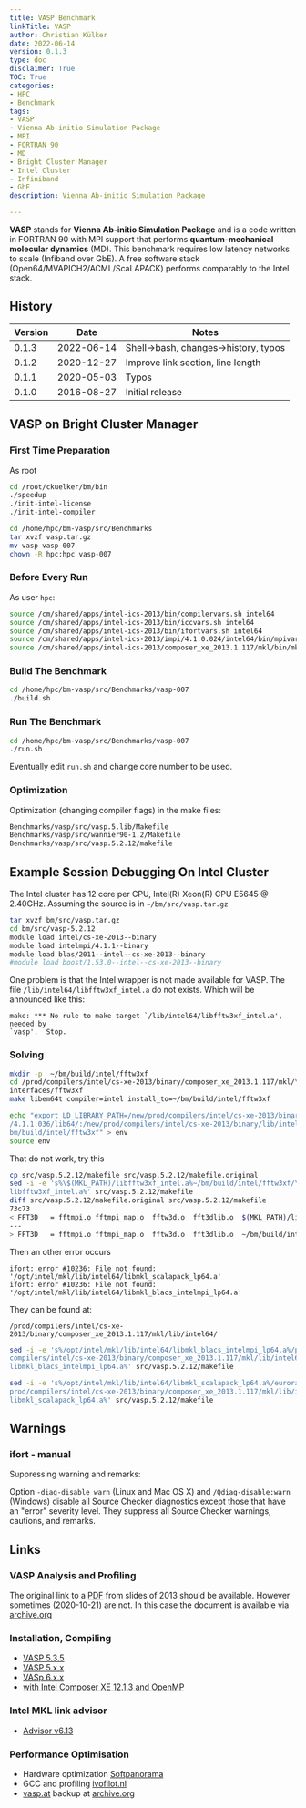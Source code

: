 ```yaml
---
title: VASP Benchmark
linkTitle: VASP
author: Christian Külker
date: 2022-06-14
version: 0.1.3
type: doc
disclaimer: True
TOC: True
categories:
- HPC
- Benchmark
tags:
- VASP
- Vienna Ab-initio Simulation Package
- MPI
- FORTRAN 90
- MD
- Bright Cluster Manager
- Intel Cluster
- Infiniband
- GbE
description: Vienna Ab-initio Simulation Package

---
```


**VASP** stands for **Vienna Ab-initio Simulation Package** and is a code
written in FORTRAN 90 with MPI support that performs **quantum-mechanical
molecular dynamics** (MD). This benchmark requires low latency networks to
scale (Infiband over GbE). A free software stack
(Open64/MVAPICH2/ACML/ScaLAPACK) performs comparably to the Intel stack.

## History

| Version | Date       | Notes                                                |
| ------- | ---------- | ---------------------------------------------------- |
| 0.1.3   | 2022-06-14 | Shell->bash, changes->history, typos                 |
| 0.1.2   | 2020-12-27 | Improve link section, line length                    |
| 0.1.1   | 2020-05-03 | Typos                                                |
| 0.1.0   | 2016-08-27 | Initial release                                      |

## VASP on Bright Cluster Manager

### First Time Preparation

As root

```bash
cd /root/ckuelker/bm/bin
./speedup
./init-intel-license
./init-intel-compiler

cd /home/hpc/bm-vasp/src/Benchmarks
tar xvzf vasp.tar.gz
mv vasp vasp-007
chown -R hpc:hpc vasp-007
```

### Before Every Run

As user `hpc`:

```bash
source /cm/shared/apps/intel-ics-2013/bin/compilervars.sh intel64
source /cm/shared/apps/intel-ics-2013/bin/iccvars.sh intel64
source /cm/shared/apps/intel-ics-2013/bin/ifortvars.sh intel64
source /cm/shared/apps/intel-ics-2013/impi/4.1.0.024/intel64/bin/mpivars.sh intel64
source /cm/shared/apps/intel-ics-2013/composer_xe_2013.1.117/mkl/bin/mklvars.sh intel64
```

### Build The Benchmark

```bash
cd /home/hpc/bm-vasp/src/Benchmarks/vasp-007
./build.sh
```

### Run The Benchmark

```bash
cd /home/hpc/bm-vasp/src/Benchmarks/vasp-007
./run.sh
```

Eventually edit `run.sh` and change core number to be used.

### Optimization

Optimization (changing compiler flags) in the make files:

```bash
Benchmarks/vasp/src/vasp.5.lib/Makefile
Benchmarks/vasp/src/wannier90-1.2/Makefile
Benchmarks/vasp/src/vasp.5.2.12/makefile
```

## Example Session Debugging On Intel Cluster

The Intel cluster has 12 core per CPU, Intel(R) Xeon(R) CPU E5645 @ 2.40GHz.
Assuming the source is in `~/bm/src/vasp.tar.gz`

```bash
tar xvzf bm/src/vasp.tar.gz
cd bm/src/vasp-5.2.12
module load intel/cs-xe-2013--binary
module load intelmpi/4.1.1--binary
module load blas/2011--intel--cs-xe-2013--binary
#module load boost/1.53.0--intel--cs-xe-2013--binary
```

One problem is that the Intel wrapper is not made available for VASP. The file
`/lib/intel64/libfftw3xf_intel.a` do not exists. Which will be announced like
this:

```
make: *** No rule to make target `/lib/intel64/libfftw3xf_intel.a', needed by
`vasp'.  Stop.

```

### Solving

```bash
mkdir -p  ~/bm/build/intel/fftw3xf
cd /prod/compilers/intel/cs-xe-2013/binary/composer_xe_2013.1.117/mkl/\
interfaces/fftw3xf
make libem64t compiler=intel install_to=~/bm/build/intel/fftw3xf

echo "export LD_LIBRARY_PATH=/new/prod/compilers/intel/cs-xe-2013/binary/impi\
/4.1.1.036/lib64/:/new/prod/compilers/intel/cs-xe-2013/binary/lib/intel64/:~/\
bm/build/intel/fftw3xf" > env
source env
```

That do not work, try this

```bash
cp src/vasp.5.2.12/makefile src/vasp.5.2.12/makefile.original
sed -i -e 's%\$(MKL_PATH)/libfftw3xf_intel.a%~/bm/build/intel/fftw3xf/\
libfftw3xf_intel.a%' src/vasp.5.2.12/makefile
diff src/vasp.5.2.12/makefile.original src/vasp.5.2.12/makefile
73c73
< FFT3D   = fftmpi.o fftmpi_map.o  fftw3d.o  fft3dlib.o  $(MKL_PATH)/libfftw3xf_intel.a
---
> FFT3D   = fftmpi.o fftmpi_map.o  fftw3d.o  fft3dlib.o  ~/bm/build/intel/fftw3xf/libfftw3xf_intel.a
```

Then an other error occurs

```
ifort: error #10236: File not found:  '/opt/intel/mkl/lib/intel64/libmkl_scalapack_lp64.a'
ifort: error #10236: File not found:  '/opt/intel/mkl/lib/intel64/libmkl_blacs_intelmpi_lp64.a'
```

They can be found at:

`/prod/compilers/intel/cs-xe-2013/binary/composer_xe_2013.1.117/mkl/lib/intel64/`

```bash
sed -i -e 's%/opt/intel/mkl/lib/intel64/libmkl_blacs_intelmpi_lp64.a%/prod/\
compilers/intel/cs-xe-2013/binary/composer_xe_2013.1.117/mkl/lib/intel64/\
libmkl_blacs_intelmpi_lp64.a%' src/vasp.5.2.12/makefile

sed -i -e 's%/opt/intel/mkl/lib/intel64/libmkl_scalapack_lp64.a%/eurora_old/\
prod/compilers/intel/cs-xe-2013/binary/composer_xe_2013.1.117/mkl/lib/intel64/\
libmkl_scalapack_lp64.a%' src/vasp.5.2.12/makefile
```

## Warnings

### ifort - manual

Suppressing warning and remarks:

Option `-diag-disable warn` (Linux and Mac OS X) and `/Qdiag-disable:warn`
(Windows) disable all Source Checker diagnostics except those that have an
"error" severity level. They suppress all Source Checker warnings, cautions,
and remarks.

## Links

### VASP Analysis and Profiling

The original link to a
[PDF](https://www.hpcadvisorycouncil.com/pdf/VASP_Analysis_and_Profiling_AMD.pdf)
from slides of 2013 should be available. However sometimes (2020-10-21) are
not. In this case the document is available via
[archive.org](https://web.archive.org/web/20190419065437/http://hpcadvisorycouncil.com/pdf/VASP_Analysis_and_Profiling_AMD.pdf)

### Installation, Compiling

- [VASP 5.3.5](https://wiki.bath.ac.uk/pages/viewpage.action?pageId=85075554)
- [VASP 5.x.x](https://www.vasp.at/wiki/index.php/Installing_VASP.5.X.X)
- [VASp 6.x.x](https://www.vasp.at/wiki/index.php/Installing_VASP.6.X.X)
- [with Intel Composer XE 12.1.3 and OpenMP](https://www.nsc.liu.se/~pla/vaspcompile/)

### Intel MKL link advisor

- [Advisor v6.13](https://software.intel.com/en-us/articles/intel-mkl-link-line-advisor/)

### Performance Optimisation

- Hardware optimization
  [Softpanorama](http://www.softpanorama.org/HPC/Molecular_modeling_software/Vasp/vasp_performance.shtml)
- GCC and profiling
  [ivofilot.nl](http://www.ivofilot.nl/posts/view/20/Optimizing+VASP+performance+by+tuning+the+compilation+using+the+GNU+compilers)
- [vasp.at](https://www.vasp.at/vasp-workshop/slides/performance.pdf) backup at
  [archive.org](https://web.archive.org/web/20180903073934/https://www.vasp.at/vasp-workshop/slides/performance.pdf)

